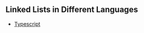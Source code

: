 ## Linked Lists in Different Languages

- [Typescript]

[Typescript]: https://github.com/mthnglac/CodingFundamentals/tree/master/linked-lists/typescript

